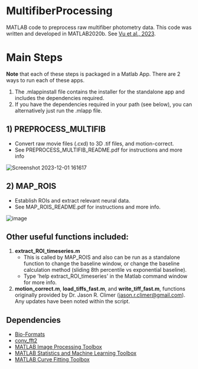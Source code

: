 # MultifiberProcessing
MATLAB code to preprocess raw multifiber photometry data. This code was written and developed in MATLAB2020b. See [Vu et al., 2023](https://www.biorxiv.org/content/10.1101/2023.11.17.567425v1).


# Main Steps

**Note** that each of these steps is packaged in a Matlab App. There are 2 ways to run each of these apps.
1. The .mlappinstall file contains the installer for the standalone app and includes the dependencies required.
2. If you have the dependencies required in your path (see below), you can alternatively just run the .mlapp file.

## 1) PREPROCESS_MULTIFIB
   * Convert raw movie files (.cxd) to 3D .tif files, and motion-correct.
   * See PREPROCESS_MULTIFIB_README.pdf for instructions and more info

![Screenshot 2023-12-01 161617](https://github.com/HoweLab/MultifiberProcessing/assets/21954946/dc77fdcd-b07d-489c-bde0-16c87edfcbf2)



## 2) MAP_ROIS 
   * Establish ROIs and extract relevant neural data.
   * See MAP_ROIS_README.pdf for instructions and more info.
  
   
![image](https://github.com/HoweLab/MultifiberProcessing/assets/21954946/b2180ce7-5527-4551-b858-f5616590c6b0)



## Other useful functions included:
1. **extract_ROI_timeseries.m**
   * This is called by MAP_ROIS and also can be run as a standalone function to change the baseline window, or change the baseline calculation method (sliding 8th percentile vs exponential baseline).
   * Type 'help extract_ROI_timeseries' in the Matlab command window for more info.
2. **motion_correct.m**, **load_tiffs_fast.m**, and **write_tiff_fast.m**, functions originally provided by Dr. Jason R. Climer (jason.r.climer@gmail.com). Any updates have been noted within the script.
     
## Dependencies
* [Bio-Formats](https://bio-formats.readthedocs.io/en/v7.0.1/users/matlab/index.html)
* [conv_fft2](https://www.mathworks.com/matlabcentral/fileexchange/31012-2-d-convolution-using-the-fft)
* [MATLAB Image Processing Toolbox](https://www.mathworks.com/products/image.html)
* [MATLAB Statistics and Machine Learning Toolbox](https://www.mathworks.com/products/statistics.html)
* [MATLAB Curve Fitting Toolbox](https://www.mathworks.com/products/curvefitting.html)








